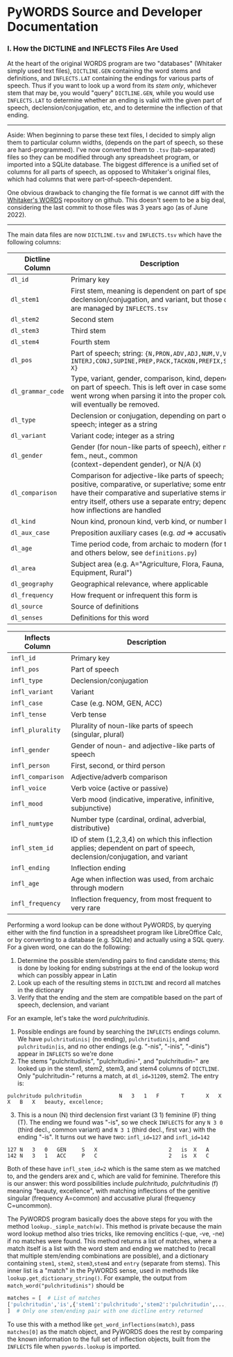 # PyWORDS Source and Developer Documentation



### I. How the DICTLINE and INFLECTS Files Are Used

At the heart of the original WORDS program are two "databases" (Whitaker simply used text files), `DICTLINE.GEN` containing the word stems and definitions, and `INFLECTS.LAT` containing the endings for various parts of speech. Thus if you want to look up a word from its *stem only*, whichever stem that may be, you would "query" `DICTLINE.GEN`, while you would use `INFLECTS.LAT` to determine whether an ending is valid with the given part of speech, declension/conjugation, etc, and to determine the inflection of that ending. 

---

Aside: When beginning to parse these text files, I decided to simply align them to particular column widths, (depends on the part of speech, so these are hard-programmed). I've now converted them to `.tsv` (tab-separated) files so they can be modified through any spreadsheet program, or imported into a SQLite database. The biggest difference is a unified set of columns for all parts of speech, as opposed to Whitaker's original files, which had columns that were part-of-speech-dependent.

One obvious drawback to changing the file format is we cannot diff with the [Whitaker's WORDS](https://github.com/mk270/whitakers-words) repository on github. This doesn't seem to be a big deal, considering the last commit to those files was 3 years ago (as of June 2022). 

---

The main data files are now `DICTLINE.tsv` and `INFLECTS.tsv` which have the following columns:

| Dictline Column   | Description                                                  |
| ----------------- | ------------------------------------------------------------ |
| `dl_id`           | Primary key                                                  |
| `dl_stem1`        | First stem, meaning is dependent on part of speech, declension/conjugation, and variant, but those details are managed by `INFLECTS.tsv` |
| `dl_stem2`        | Second stem                                                  |
| `dl_stem3`        | Third stem                                                   |
| `dl_stem4`        | Fourth stem                                                  |
| `dl_pos`          | Part of speech; string: `{N,PRON,ADV,ADJ,NUM,V,VPAR,`<br />`INTERJ,CONJ,SUPINE,PREP,PACK,TACKON,PREFIX,SUFFIX, X}` |
| `dl_grammar_code` | Type, variant, gender, comparison, kind, depending on part of speech. This is left over in case something went wrong when parsing it into the proper columns, will eventually be removed. |
| `dl_type`         | Declension or conjugation, depending on part of speech; integer as a string |
| `dl_variant`      | Variant code; integer as a string                            |
| `dl_gender`       | Gender (for noun-like parts of speech), either masc., fem., neut., common<br />(context-dependent gender), or N/A (`X`) |
| `dl_comparison`   | Comparison for adjective-like parts of speech; positive, comparative, or superlative; some entries have their comparative and superlative stems in the entry itself, others use a separate entry; depends on how inflections are handled |
| `dl_kind`         | Noun kind, pronoun kind, verb kind, or number kind           |
| `dl_aux_case`     | Preposition auxiliary cases (e.g. *ad* => accusative)        |
| `dl_age`          | Time period code, from archaic to modern (for this and others below, see `definitions.py`) |
| `dl_area`         | Subject area (e.g. A="Agriculture, Flora, Fauna, Land, Equipment, Rural") |
| `dl_geography`    | Geographical relevance, where applicable                     |
| `dl_frequency`    | How frequent or infrequent this form is                      |
| `dl_source`       | Source of definitions                                        |
| `dl_senses`       | Definitions for this word                                    |



| Inflects Column   | Description                                                  |
| ----------------- | ------------------------------------------------------------ |
| `infl_id`         | Primary key                                                  |
| `infl_pos`        | Part of speech                                               |
| `infl_type`       | Declension/conjugation                                       |
| `infl_variant`    | Variant                                                      |
| `infl_case`       | Case (e.g. NOM, GEN, ACC)                                    |
| `infl_tense`      | Verb tense                                                   |
| `infl_plurality`  | Plurality of noun-like parts of speech (singular, plural)    |
| `infl_gender`     | Gender of noun- and adjective-like parts of speech           |
| `infl_person`     | First, second, or third person                               |
| `infl_comparison` | Adjective/adverb comparison                                  |
| `infl_voice`      | Verb voice (active or passive)                               |
| `infl_mood`       | Verb mood (indicative, imperative, infinitive, subjunctive)  |
| `infl_numtype`    | Number type (cardinal, ordinal, adverbial, distributive)     |
| `infl_stem_id`    | ID of stem (1,2,3,4) on which this inflection applies; dependent on part of speech, declension/conjugation, and variant |
| `infl_ending`     | Inflection ending                                            |
| `infl_age`        | Age when inflection was used, from archaic through modern    |
| `infl_frequency`  | Inflection frequency, from most frequent to very rare        |



Performing a word lookup can be done without PyWORDS, by querying either with the find function in a spreadsheet program like LibreOffice Calc, or by converting to a database (e.g. SQLite) and actually using a SQL query. For a given word, one can do the following:

1. Determine the possible stem/ending pairs to find candidate stems; this is done by looking for ending substrings at the end of the lookup word which can possibly appear in Latin
2. Look up each of the resulting stems in `DICTLINE` and record all matches in the dictionary
3. Verify that the ending and the stem are compatible based on the part of speech, declension, and variant



For an example, let's take the word *pulchritudinis*. 

1. Possible endings are found by searching the `INFLECTS` endings column. We have `pulchritudinis|` (no ending), `pulchritudini|s`, and `pulchritudin|is`, and no other endings (e.g. "-nis", "-inis", "-dinis") appear in `INFLECTS` so we're done
2. The stems "pulchritudinis", "pulchritudini-", and "pulchritudin-" are looked up in the stem1, stem2, stem3, and stem4 columns of `DICTLINE`. Only "pulchritudin-" returns a match, at `dl_id=31209`, stem2. The entry is:

```
pulchritudo	pulchritudin			N	3	1	F		T		X	X	X	B	X	beauty, excellence;
```

3. This is a noun (N) third declension first variant (3 1) feminine (F) thing (T). The ending we found was "-is", so we check `INFLECTS` for any `N 3 0` (third decl., common variant) and `N 3 1` (third decl., first var.) with the ending "-is". It turns out we have two: `infl_id=127` and `infl_id=142` 

```
127	N	3	0	GEN		S	X						2	is	X	A
142	N	3	1	ACC		P	C						2	is	X	C
```

Both of these have `infl_stem_id=2` which is the same stem as we matched to, and the genders are`X` and `C`, which are valid for feminine. Therefore this is our answer: this word possibilities include *pulchritudo, pulchritudinis* (f) meaning "beauty, excellence", with matching inflections of the genitive singular (frequency A=common) and accusative plural (frequency C=uncommon).



The PyWORDS program basically does the above steps for you with the method `lookup._simple_match(w)`. This method is private because the main word lookup method also tries tricks, like removing enclitics (-que, -ve, -ne) if no matches were found. This method returns a list of matches, where a match itself is a list with the word stem and ending we matched to (recall that multiple stem/ending combinations are possible), and a dictionary containing `stem1`, `stem2`, `stem3`,`stem4` and `entry` (separate from stems). This inner list is a "match" in the PyWORDS sense, used in methods like `lookup.get_dictionary_string()`. For example, the output from `match_word("pulchritudinis")` should be

```python
matches = [  # List of matches
['pulchritudin','is',{'stem1':'pulchritudo','stem2':'pulchritudin',...,'entry':<pywords.definitions.DictlineNounEntry object>}]  # This whole thing is one match
]  # Only one stem/ending pair with one dictline entry returned
```

To use this with a method like `get_word_inflections(match)`, pass `matches[0]` as the match object, and PyWORDS does the rest by comparing the known information to the full set of inflection objects, built from the `INFLECTS` file when `pywords.lookup` is imported.

